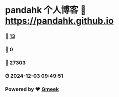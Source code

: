 # pandahk 个人博客 :link: https://pandahk.github.io 
### :page_facing_up: [13](https://pandahk.github.io/tag.html) 
### :speech_balloon: 0 
### :hibiscus: 27303 
### :alarm_clock: 2024-12-03 09:49:51 
### Powered by :heart: [Gmeek](https://github.com/Meekdai/Gmeek)
